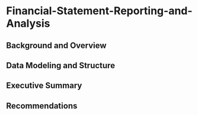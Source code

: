  # Financial-Statement-Reporting-and-Analysis
 ## Background and Overview
 
 ## Data Modeling and Structure
 ## Executive Summary
 ## Recommendations

